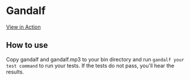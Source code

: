 # Gandalf

[View in Action](https://www.youtube.com/watch?v=tuHxEgEokHw)

## How to use

Copy gandalf and gandalf.mp3 to your bin directory and run
`gandalf your test command` to run your tests. If the tests do not pass,
you'll hear the results.
